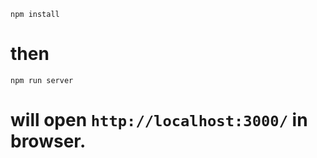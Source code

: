 ```
npm install
```
# then

```
npm run server
```

# will open ``http://localhost:3000/`` in browser.
